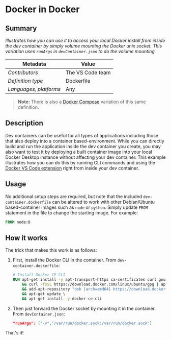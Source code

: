 # Docker in Docker

## Summary

*Illustrates how you can use it to access your local Docker install from inside the dev container by simply volume mounting the Docker unix socket.  This variation uses `runArgs` in `devContainer.json` to do the volume mounting.*

| Metadata | Value |  
|----------|-------|
| *Contributors* | The VS Code team |
| *Definition type* | Dockerfile |
| *Languages, platforms* | Any |

> **Note:** There is also a [Docker Compose](../docker-in-docker-compose) variation of this same definition.

## Description

Dev containers can be useful for all types of applications including those that also deploy into a container based-environment. While you can directly build and run the application inside the dev container you create, you may also want to test it by deploying a built container image into your local Docker Desktop instance without affecting your dev container. This example illustrates how you can do this by running CLI commands and using the [Docker VS Code extension](https://marketplace.visualstudio.com/items?itemName=PeterJausovec.vscode-docker) right from inside your dev container.

## Usage

No additional setup steps are required, but note that the included `dev-container.dockerfile` can be altered to work with other Debian/Ubuntu based-container images such as `node` or `python`. Simply update `FROM` statement in the file to change the starting image. For example:

```Dockerfile
FROM node:8
```

## How it works

The trick that makes this work is as follows:

1. First, install the Docker CLI in the container. From `dev-container.dockerfile`:

    ```Dockerfile
    # Install Docker CE CLI
    RUN apt-get install -y apt-transport-https ca-certificates curl gnupg-agent software-properties-common \
        && curl -fsSL https://download.docker.com/linux/ubuntu/gpg | apt-key add - \
        && add-apt-repository "deb [arch=amd64] https://download.docker.com/linux/ubuntu $(lsb_release -cs) stable" \
        && apt-get update \
        && apt-get install -y docker-ce-cli
    ```
2. Then just forward the Docker socket by mounting it in the container. From `devContainer.json`:

    ```json
    "runArgs": ["-v","/var/run/docker.sock:/var/run/docker.sock"]
    ```

That's it!
